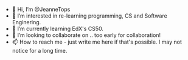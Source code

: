 - 👋 Hi, I’m @JeanneTops
- 👀 I’m interested in re-learning programming, CS and Software Enginering.
- 🌱 I’m currently learning EdX's CS50.
- 💞️ I’m looking to collaborate on .. too early for collaboration!
- 📫 How to reach me - just write me here if that's possible. I may not notice for a long time.
<!---
JeanneTops/JeanneTops is a ✨ special ✨ repository because its `README.md` (this file) appears on your GitHub profile.
You can click the Preview link to take a look at your changes.
--->
